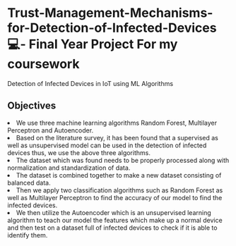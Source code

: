 # Trust-Management-Mechanisms-for-Detection-of-Infected-Devices 💻- Final Year Project For my coursework
Detection of Infected Devices in IoT using ML Algorithms
<h2>Objectives </h2>

<li> We use three machine learning algorithms Random Forest, Multilayer Perceptron and Autoencoder. </li>
<li>Based on the literature survey, it has been found that a supervised as well as unsupervised model can be used in the detection of infected devices thus, we use the above three algorithms.</li>
<li>The dataset which was found needs to be properly processed along with normalization and standardization of data.</li>
<li>The dataset is combined together to make a new dataset consisting of balanced data.</li>
<li>Then we apply two classification algorithms such as Random Forest as well as Multilayer Perceptron to find the accuracy of our model to find the infected devices.</li>
<li>We then utilize the Autoencoder which is an unsupervised learning algorithm to teach our model the features which make up a normal device and then test on a dataset full of infected devices to check if it is able to identify them.</li>
